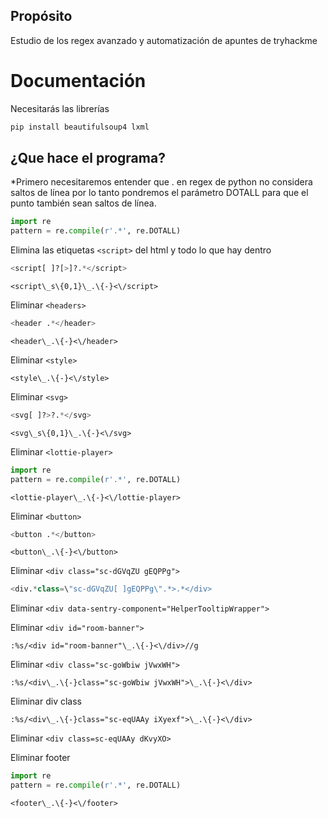 ## Propósito
Estudio de los regex avanzado y automatización de apuntes de tryhackme

# Documentación 
Necesitarás las librerías

```sh
pip install beautifulsoup4 lxml
```

## ¿Que hace el programa? 

*Primero necesitaremos entender que . en regex de python no considera saltos de línea por lo tanto pondremos el parámetro DOTALL para que el punto también sean saltos de línea. 

```python
import re
pattern = re.compile(r'.*', re.DOTALL)
```

Elimina las etiquetas `<script>` del html y todo lo que hay dentro 

```python
<script[ ]?[>]?.*</script>
```

```vim
<script\_s\{0,1}\_.\{-}<\/script>
```

Eliminar ```<headers>```

```python
<header .*</header>
```

```vim
<header\_.\{-}<\/header>
```

Eliminar `<style>` 

```vim
<style\_.\{-}<\/style>
```

Eliminar `<svg>`

```python
<svg[ ]?>?.*</svg>
```

```vim
<svg\_s\{0,1}\_.\{-}<\/svg>
```

Eliminar `<lottie-player>`

```python
import re
pattern = re.compile(r'.*', re.DOTALL)
```

```vim
<lottie-player\_.\{-}<\/lottie-player>
```

Eliminar `<button>`

```python
<button .*</button>
```

```vim
<button\_.\{-}<\/button>
```

Eliminar `<div class="sc-dGVqZU gEQPPg">`

```python
<div.*class=\"sc-dGVqZU[ ]gEQPPg\".*>.*</div>
```

Eliminar `<div data-sentry-component="HelperTooltipWrapper">`

Eliminar `<div id="room-banner">`

```vim
:%s/<div id="room-banner"\_.\{-}<\/div>//g
```

Eliminar `<div class="sc-goWbiw jVwxWH">`

```vim
:%s/<div\_.\{-}class="sc-goWbiw jVwxWH">\_.\{-}<\/div>
```

Eliminar div class

```vim
:%s/<div\_.\{-}class="sc-eqUAAy iXyexf">\_.\{-}<\/div>
```

Eliminar `<div class=sc-eqUAAy dKvyXO>`

Eliminar footer
```python
import re
pattern = re.compile(r'.*', re.DOTALL)
```

```vim
<footer\_.\{-}<\/footer>
```
